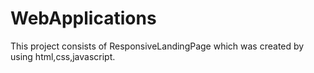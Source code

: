 # WebApplications
 This project consists of ResponsiveLandingPage which was created by using html,css,javascript.
